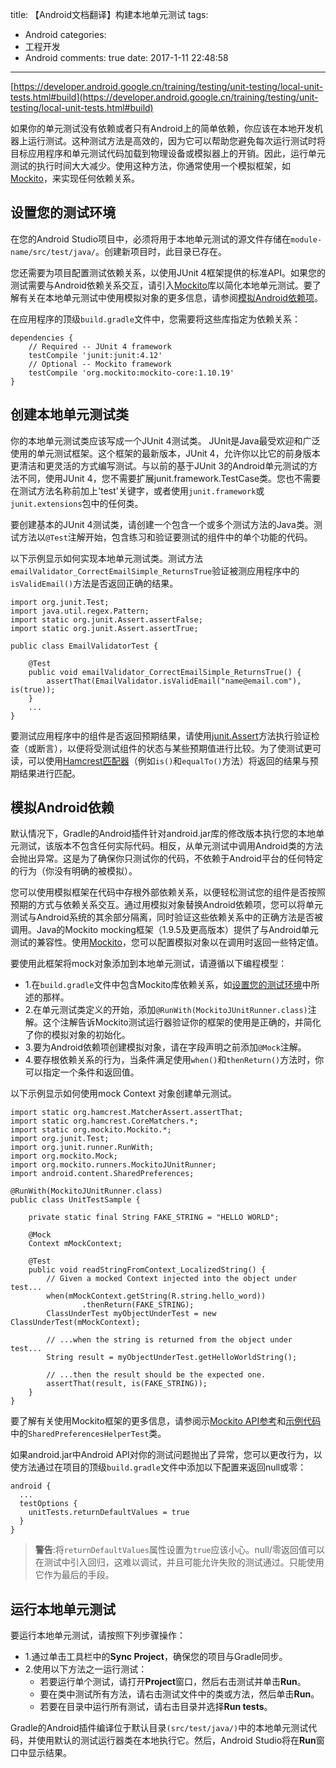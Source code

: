 title: 【Android文档翻译】构建本地单元测试
tags:
  - Android
categories:
  - 工程开发
  - Android
comments: true
date: 2017-1-11 22:48:58
---

[https://developer.android.google.cn/training/testing/unit-testing/local-unit-tests.html#build](https://developer.android.google.cn/training/testing/unit-testing/local-unit-tests.html#build)

如果你的单元测试没有依赖或者只有Android上的简单依赖，你应该在本地开发机器上运行测试。这种测试方法是高效的，因为它可以帮助您避免每次运行测试时将目标应用程序和单元测试代码加载到物理设备或模拟器上的开销。因此，运行单元测试的执行时间大大减少。使用这种方法，你通常使用一个模拟框架，如[Mockito](https://github.com/mockito/mockito)，来实现任何依赖关系。

## 设置您的测试环境

在您的Android Studio项目中，必须将用于本地单元测试的源文件存储在`module-name/src/test/java/`。创建新项目时，此目录已存在。

您还需要为项目配置测试依赖关系，以使用JUnit 4框架提供的标准API。如果您的测试需要与Android依赖关系交互，请引入[Mockito](https://github.com/mockito/mockito)库以简化本地单元测试。要了解有关在本地单元测试中使用模拟对象的更多信息，请参阅[模拟Android依赖项](https://developer.android.google.cn/training/testing/unit-testing/local-unit-tests.html#mocking-dependencies)。

在应用程序的顶级`build.gradle`文件中，您需要将这些库指定为依赖关系：

```
dependencies {
    // Required -- JUnit 4 framework
    testCompile 'junit:junit:4.12'
    // Optional -- Mockito framework
    testCompile 'org.mockito:mockito-core:1.10.19'
}
```

## 创建本地单元测试类

你的本地单元测试类应该写成一个JUnit 4测试类。 JUnit是Java最受欢迎和广泛使用的单元测试框架。这个框架的最新版本，JUnit 4，允许你以比它的前身版本更清洁和更灵活的方式编写测试。与以前的基于JUnit 3的Android单元测试的方法不同，使用JUnit 4，您不需要扩展junit.framework.TestCase类。您也不需要在测试方法名称前加上'test'关键字，或者使用`junit.framework`或`junit.extensions`包中的任何类。

要创建基本的JUnit 4测试类，请创建一个包含一个或多个测试方法的Java类。测试方法以`@Test`注解开始，包含练习和验证要测试的组件中的单个功能的代码。

以下示例显示如何实现本地单元测试类。测试方法`emailValidator_CorrectEmailSimple_ReturnsTrue`验证被测应用程序中的`isValidEmail()`方法是否返回正确的结果。

```
import org.junit.Test;
import java.util.regex.Pattern;
import static org.junit.Assert.assertFalse;
import static org.junit.Assert.assertTrue;

public class EmailValidatorTest {

    @Test
    public void emailValidator_CorrectEmailSimple_ReturnsTrue() {
        assertThat(EmailValidator.isValidEmail("name@email.com"), is(true));
    }
    ...
}
```

要测试应用程序中的组件是否返回预期结果，请使用[junit.Assert](http://junit.org/javadoc/latest/org/junit/Assert.html)方法执行验证检查（或断言），以便将受测试组件的状态与某些预期值进行比较。为了使测试更可读，可以使用[Hamcrest匹配器](https://github.com/hamcrest)（例如`is()`和`equalTo()`方法）将返回的结果与预期结果进行匹配。

## 模拟Android依赖

默认情况下，Gradle的Android插件针对android.jar库的修改版本执行您的本地单元测试，该版本不包含任何实际代码。相反，从单元测试中调用Android类的方法会抛出异常。这是为了确保你只测试你的代码，不依赖于Android平台的任何特定的行为（你没有明确的被模拟）。

您可以使用模拟框架在代码中存根外部依赖关系，以便轻松测试您的组件是否按照预期的方式与依赖关系交互。通过用模拟对象替换Android依赖项，您可以将单元测试与Android系统的其余部分隔离，同时验证这些依赖关系中的正确方法是否被调用。Java的Mockito mocking框架（1.9.5及更高版本）提供了与Android单元测试的兼容性。使用[Mockito](https://github.com/mockito/mockito)，您可以配置模拟对象以在调用时返回一些特定值。

要使用此框架将mock对象添加到本地单元测试，请遵循以下编程模型：

- 1.在`build.gradle`文件中包含Mockito库依赖关系，如[设置您的测试环境](#设置您的测试环境)中所述的那样。
- 2.在单元测试类定义的开始，添加`@RunWith(MockitoJUnitRunner.class)`注解。这个注解告诉Mockito测试运行器验证你的框架的使用是正确的，并简化了你的模拟对象的初始化。
- 3.要为Android依赖项创建模拟对象，请在字段声明之前添加`@Mock`注解。
- 4.要存根依赖关系的行为，当条件满足使用`when()`和`thenReturn()`方法时，你可以指定一个条件和返回值。

以下示例显示如何使用mock Context 对象创建单元测试。

```
import static org.hamcrest.MatcherAssert.assertThat;
import static org.hamcrest.CoreMatchers.*;
import static org.mockito.Mockito.*;
import org.junit.Test;
import org.junit.runner.RunWith;
import org.mockito.Mock;
import org.mockito.runners.MockitoJUnitRunner;
import android.content.SharedPreferences;

@RunWith(MockitoJUnitRunner.class)
public class UnitTestSample {

    private static final String FAKE_STRING = "HELLO WORLD";

    @Mock
    Context mMockContext;

    @Test
    public void readStringFromContext_LocalizedString() {
        // Given a mocked Context injected into the object under test...
        when(mMockContext.getString(R.string.hello_word))
                .thenReturn(FAKE_STRING);
        ClassUnderTest myObjectUnderTest = new ClassUnderTest(mMockContext);

        // ...when the string is returned from the object under test...
        String result = myObjectUnderTest.getHelloWorldString();

        // ...then the result should be the expected one.
        assertThat(result, is(FAKE_STRING));
    }
}
```

要了解有关使用Mockito框架的更多信息，请参阅示[Mockito API参考](http://site.mockito.org/mockito/docs/current/org/mockito/Mockito.html)和[示例代码](https://github.com/googlesamples/android-testing/tree/master/unit/BasicSample)中的`SharedPreferencesHelperTest`类。

如果android.jar中Android API对你的测试问题抛出了异常，您可以更改行为，以使方法通过在项目的顶级`build.gradle`文件中添加以下配置来返回null或零：

```
android {
  ...
  testOptions {
    unitTests.returnDefaultValues = true
  }
}
```

> **警告**:将`returnDefaultValues`属性设置为`true`应该小心。null/零返回值可以在测试中引入回归，这难以调试，并且可能允许失败的测试通过。只能使用它作为最后的手段。

## 运行本地单元测试

要运行本地单元测试，请按照下列步骤操作：

- 1.通过单击工具栏中的**Sync Project**，确保您的项目与Gradle同步。
- 2.使用以下方法之一运行测试：
	- 若要运行单个测试，请打开**Project**窗口，然后右击测试并单击**Run**。
	- 要在类中测试所有方法，请右击测试文件中的类或方法，然后单击**Run**。
	- 若要在目录中运行所有测试，请右击目录并选择**Run tests**。

Gradle的Android插件编译位于默认目录`(src/test/java/)`中的本地单元测试代码，并使用默认的测试运行器类在本地执行它。然后，Android Studio将在**Run**窗口中显示结果。




